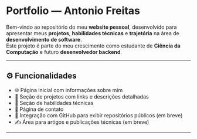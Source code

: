 # Portfolio — Antonio Freitas

Bem-vindo ao repositório do meu **website pessoal**, desenvolvido para apresentar meus **projetos**, **habilidades técnicas** e **trajetória** na área de **desenvolvimento de software**.  
Este projeto é parte do meu crescimento como estudante de **Ciência da Computação** e futuro **desenvolvedor backend**.

---

## ⚙️ Funcionalidades

- 🌐 Página inicial com informações sobre mim  
- 💼 Seção de projetos com links e descrições detalhadas  
- 🧠 Seção de habilidades técnicas  
- 📝 Página de contato  
- 🔄 Integração com GitHub para exibir repositórios públicos (em breve)  
- ✍️ Área para artigos e publicações técnicas (em breve)

---
